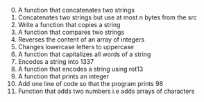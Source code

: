 0. A function that concatenates two strings
1. Concatenates two strings but use at most n bytes 
from the src
2. Write a function that copies a string
3. A function that compares two strings
4. Reverses the content of an array of integers
5. Changes lowercase letters to uppercase
6. A function that capitalizes all words of a string
7. Encodes a string into 1337
8. A function that encodes a string using rot13
9. A function that prints an integer
10. Add one line of code so that the program prints 98
11. Function that adds two numbers i.e adds arrays of characters
